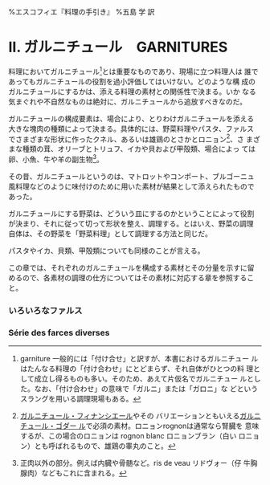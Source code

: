 %エスコフィエ『料理の手引き』
%五島 学 訳


# II. ガルニチュール　GARNITURES


料理においてガルニチュール[^1]とは重要なものであり、現場に立つ料理人は
誰であってもガルニチュールの役割を過小評価してはいけない。どのような構
成のガルニチュールにするかは、添える料理の素材との関係性で決まる。いか
なる気まぐれや不自然なものは絶対に、ガルニチュールから追放すべきなのだ。

[^1]: garniture 一般的には「付け合せ」と訳すが、本書におけるガルニチュー
    ルはたんなる料理の「付け合わせ」にとどまらず、それ自体がひとつの料
    理として成立し得るものも多い。そのため、あえて片仮名でガルニチュー
    ルとした。なお、「付け合わせ」の意味で「ガルニ」または「ガロニ」な
    どというスラングを用いる調理現場もある。

ガルニチュールの構成要素は、場合により、とりわけガルニチュールを添える
大きな塊肉の種類によって決まる。具体的には、野菜料理やパスタ、ファルス
でさまざまな形状に作ったクネル、あるいは雄鶏のとさかとロニョン[^2]、さ
まざまな種類の茸、オリーブとトリュフ、イカや貝および甲殻類、場合によっ
ては卵、小魚、牛や羊の副生物[^3]。

[^2]: [ガルニチュール・フィナンシエール](#garniture-financiere)やその
    バリエーションともいえる[ガルニチュール・ゴダー
    ル](#garniture-godard)で必須の素材。ロニョンrognonは通常なら腎臓を
    意味するが、この場合のロニョンは rognon blanc ロニョンブラン（白い
    ロニョン）とも呼ばれるもので、雄鶏の睾丸のこと。

[^3]: 正肉以外の部分。例えば内臓や骨髄など。ris de veau リドヴォー（仔
    牛胸腺肉）などもこれに含まれる。
	

その昔、ガルニチュールというのは、マトロットやコンポート、ブルゴーニュ
風料理などのように味付けのために用いた素材が結果として添えられたもので
あった。

ガルニチュールにする野菜は、どういう皿にするのかということによって役割
が決まり、それに従って切って形状を整え、調理する。とはいえ、野菜の調理
自体は、その野菜を「野菜料理」として調理する方法と同じだ。

パスタやイカ、貝類、甲殻類についても同様のことが言える。

この章では、それぞれのガルニチュールを構成する素材とその分量を示すに留
めるので、各素材の調理の仕方についてはその素材に対応する章を参照するこ
と。



### いろいろなファルス 

### Série des farces diverses

